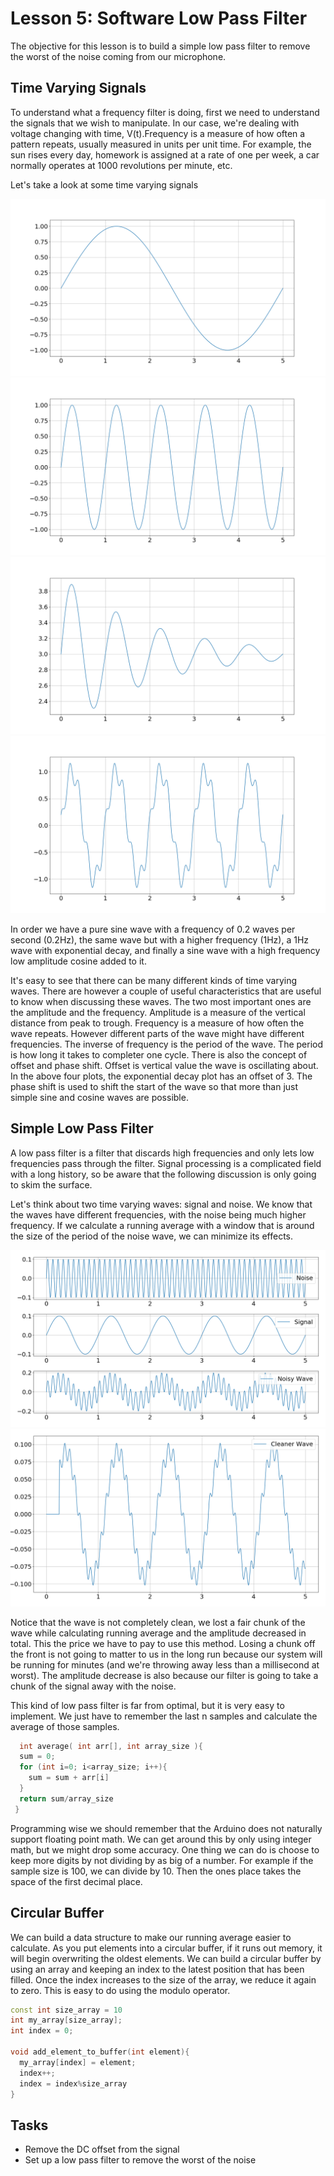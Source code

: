 # Lesson 5: Software Low Pass Filter

The objective for this lesson is to build a simple low pass filter to remove
the worst of the noise coming from our microphone.

## Time Varying Signals
To understand what a frequency filter is doing, first we need to understand the
signals that we wish to manipulate. In our case, we're dealing with voltage
changing with time, V(t).Frequency is a measure of how often a pattern repeats,
usually measured in units per unit time. For example, the sun rises every day,
homework is assigned at a rate of one per week, a car normally operates at
1000 revolutions per minute, etc.

Let's take a look at some time varying signals

![frequency of 0.2](0.2f.png)
![frequency of 1](1f.png)
![exponential decay](exp_decay.png)
![sine base wave plus cosine noise](sin+cos.png)

In order we have a pure sine wave with a frequency of 0.2 waves per second
(0.2Hz), the same wave but with a higher frequency (1Hz), a 1Hz wave with
exponential decay, and finally a sine wave with a high frequency low amplitude
cosine added to it.

It's easy to see that there can be many different kinds of time varying waves.
There are however a couple of useful characteristics that are useful to know
when discussing these waves. The two most important ones are the amplitude and
the frequency. Amplitude is a measure of the vertical distance from peak to
trough. Frequency is a measure of how often the wave repeats. However different
parts of the wave might have different frequencies. The inverse of frequency is
the period of the wave. The period is how long it takes to completer one cycle.
There is also the concept of offset and phase shift. Offset is vertical value
the wave is oscillating about. In the above four plots, the exponential decay
plot has an offset of 3. The phase shift is used to shift the start of the wave
 so that more than just simple sine and cosine waves are possible.

## Simple Low Pass Filter
A low pass filter is a filter that discards high frequencies and only lets low
frequencies pass through the filter. Signal processing is a complicated field
with a long history, so be aware that the following discussion is only going to
skim the surface.

Let's think about two time varying waves: signal and noise. We know that the
waves have different frequencies, with the noise being much higher frequency.
If we calculate a running average with a window that is around the size of the
period of the noise wave, we can minimize its effects.

![plots showing noise and signal](noisy_wave.png)
![plot showing a cleaner wave](cleaner_wave.png)

Notice that the wave is not completely clean, we lost a fair chunk of
the wave while calculating running average and the amplitude decreased in total.
This the price we have to pay to use this method. Losing a chunk off the front
is not going to matter to us in the long run because our system will be running
for minutes (and we're throwing away less than a millisecond at worst). The
amplitude decrease is also because our filter is going to take a chunk of the
signal away with the noise.

This kind of low pass filter is far from optimal, but it is very easy to implement.
We just have to remember the last n samples and calculate the average of those
samples.

```c++
  int average( int arr[], int array_size ){
  sum = 0;
  for (int i=0; i<array_size; i++){
    sum = sum + arr[i]
  }
  return sum/array_size
 }
```
Programming wise we should remember that the Arduino does not naturally support
floating point math. We can get around this by only using integer math, but we
might drop some accuracy. One thing we can do is choose to keep more digits by
not dividing by as big of a number. For example if the sample size is 100, we
can divide by 10. Then the ones place takes the space of the first decimal place.

## Circular Buffer
We can build a data structure to make our running average easier to calculate.
As you put elements into a circular buffer, if it runs out memory, it will begin
overwriting the oldest elements. We can build a circular buffer by using an array
and keeping an index to the latest position that has been filled. Once the index
increases to the size of the array, we reduce it again to zero. This is easy
to do using the modulo operator.

```c++
const int size_array = 10
int my_array[size_array];
int index = 0;

void add_element_to_buffer(int element){
  my_array[index] = element;
  index++;
  index = index%size_array
}
```

## Tasks
* Remove the DC offset from the signal
* Set up a low pass filter to remove the worst of the noise
